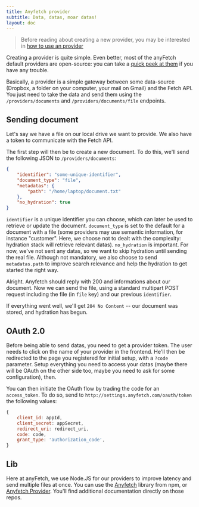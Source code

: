 ```yaml
---
title: Anyfetch provider
subtitle: Data, datas, moar datas!
layout: doc
---
```


> Before reading about creating a new provider, you may be interested in [how to use an provider](/guides/using/provider.html)

Creating a provider is quite simple. Even better, most of the anyFetch default providers are open-source: you can take a [quick peek at them](https://github.com/search?q=%40Papiel+provider) if you have any trouble.

Basically, a provider is a simple gateway between some data-source (Dropbox, a folder on your computer, your mail on Gmail) and the Fetch API. You just need to take the data and send them using the `/providers/documents` and `/providers/documents/file` endpoints.

## Sending document
Let's say we have a file on our local drive we want to provide.
We also have a token to communicate with the Fetch API.

The first step will then be to create a new document. To do this, we'll send the following JSON to `/providers/documents`:

```json
{
	"identifier": "some-unique-identifier",
	"document_type": "file",
	"metadatas": {
		"path": "/home/laptop/document.txt"
	},
	"no_hydration": true
}
```

`identifier` is a unique identifier you can choose, which can later be used to retrieve or update the document.
`document_type` is set to the default for a document with a file (some providers may use semantic information, for instance "customer". Here, we choose not to dealt with the complexity: hydration stack will retrieve relevant datas).
`no_hydration` is important. For now, we've not sent any datas, so we want to skip hydration until sending the real file.
Although not mandatory, we also choose to send `metadatas.path` to improve search relevance and help the hydration to get started the right way.

Alright. Anyfetch should reply with 200 and informations about our document.
Now we can send the file, using a standard multipart POST request including the file (in `file` key) and our previous `identifier`.

If everything went well, we'll get `204 No Content` -- our document was stored, and hydration has begun.

## OAuth 2.0
Before being able to send datas, you need to get a provider token.
The user needs to click on the name of your provider in the frontend. He'll then be redirected to the page you registered for initial setup, with a `?code` parameter. Setup everything you need to access your datas (maybe there will be OAuth on the other side too, maybe you need to ask for some configuration), then.

You can then initiate the OAuth flow by trading the code for an `access_token`.
To do so, send to `http://settings.anyfetch.com/oauth/token` the following values:

```javascript
{
    client_id: appId,
    client_secret: appSecret,
    redirect_uri: redirect_uri,
    code: code,
    grant_type: 'authorization_code',
}
```

## Lib
Here at anyFetch, we use Node.JS for our providers to improve latency and send multiple files at once. You can use the [Anyfetch](https://npmjs.org/package/anyfetch) library from npm, or [Anyfetch Provider](https://npmjs.org/package/anyfetch-provider). You'll find additional documentation directly on those repos.
